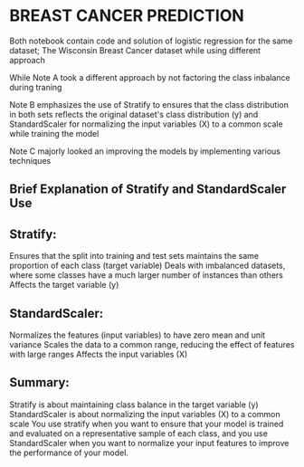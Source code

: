 # BREAST CANCER PREDICTION
Both notebook contain code and solution of logistic regression for the same dataset; 
The Wisconsin Breast Cancer dataset while using different approach

While Note A took a different approach by not factoring the class inbalance during traning

Note B emphasizes the use of Stratify to ensures that the class distribution in both sets reflects the original dataset's class distribution (y) 
and StandardScaler for normalizing the input variables (X) to a common scale while training the model

Note C majorly looked an improving the models by implementing various techniques


## Brief Explanation of Stratify and StandardScaler Use

## Stratify:
Ensures that the split into training and test sets maintains the same proportion of each class (target variable)
Deals with imbalanced datasets, where some classes have a much larger number of instances than others
Affects the target variable (y)

## StandardScaler:
Normalizes the features (input variables) to have zero mean and unit variance
Scales the data to a common range, reducing the effect of features with large ranges
Affects the input variables (X)

## Summary:
Stratify is about maintaining class balance in the target variable (y)
StandardScaler is about normalizing the input variables (X) to a common scale
You use stratify when you want to ensure that your model is trained and evaluated on a representative sample of each class, 
and you use StandardScaler when you want to normalize your input features to improve the performance of your model.
